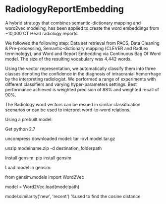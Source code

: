 # RadiologyReportEmbedding

A hybrid strategy that combines semantic-dictionary mapping and word2vec modeling, has been applied to create the word embeddings from ~10,000 CT Head radiology reports.  

We followed the following step: Data set retrieval from PACS, Data Cleaning & Pre-processing, Semantic-dictionary mapping (CLEVER and RadLex terminology), and Word and Report Embedding via Continuous Bag Of Word model. The size of the resulting vocabulary was 4,442 words.

Using the vector representation, we automatically classify them into three classes denoting the confidence in the diagnosis of intracranial hemorrhage by the interpreting radiologist. We performed a range of experiments with different classifiers and varying hyper-parameters settings. Best performance achieved is weighted precision of 88% and weighted recall of 90%. 

The Radiology word vectors can be resued in similar classification scenarios or can be used to interpret word-to-word relations.


Using a prebuilt model:

Get python 2.7

uncompress downloaded model: tar -xvf model.tar.gz

unzip modelname.zip -d destination_folderpath

Install gensim: pip install gensim


Load model in gensim:

from gensim.models import Word2Vec

model = Word2Vec.load(modelpath)

model.similarity('new', 'recent') %used to find the cosine distance


